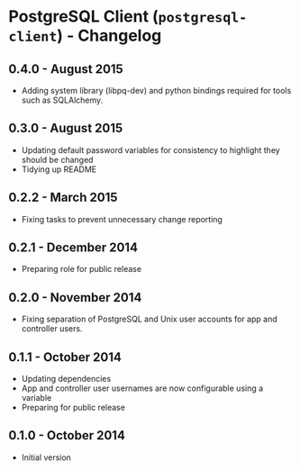 # PostgreSQL Client (`postgresql-client`) - Changelog

## 0.4.0 - August 2015

* Adding system library (libpq-dev) and python bindings required for tools such as SQLAlchemy.

## 0.3.0 - August 2015

* Updating default password variables for consistency to highlight they should be changed
* Tidying up README

## 0.2.2 - March 2015

* Fixing tasks to prevent unnecessary change reporting

## 0.2.1 - December 2014

* Preparing role for public release

## 0.2.0 - November 2014

* Fixing separation of PostgreSQL and Unix user accounts for app and controller users.

## 0.1.1 - October 2014

* Updating dependencies
* App and controller user usernames are now configurable using a variable
* Preparing for public release

## 0.1.0 - October 2014

* Initial version